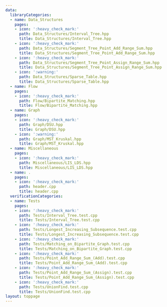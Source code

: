 ```yaml
---
data:
  libraryCategories:
  - name: Data_Structures
    pages:
    - icon: ':heavy_check_mark:'
      path: Data_Structures/Interval_Tree.hpp
      title: Data_Structures/Interval_Tree.hpp
    - icon: ':heavy_check_mark:'
      path: Data_Structures/Segment_Tree_Point_Add_Range_Sum.hpp
      title: Data_Structures/Segment_Tree_Point_Add_Range_Sum.hpp
    - icon: ':heavy_check_mark:'
      path: Data_Structures/Segment_Tree_Point_Assign_Range_Sum.hpp
      title: Data_Structures/Segment_Tree_Point_Assign_Range_Sum.hpp
    - icon: ':warning:'
      path: Data_Structures/Sparse_Table.hpp
      title: Data_Structures/Sparse_Table.hpp
  - name: Flow
    pages:
    - icon: ':heavy_check_mark:'
      path: Flow/Bipartite_Matching.hpp
      title: Flow/Bipartite_Matching.hpp
  - name: Graph
    pages:
    - icon: ':heavy_check_mark:'
      path: Graph/DSU.hpp
      title: Graph/DSU.hpp
    - icon: ':warning:'
      path: Graph/MST_Kruskal.hpp
      title: Graph/MST_Kruskal.hpp
  - name: Miscellaneous
    pages:
    - icon: ':heavy_check_mark:'
      path: Miscellaneous/LIS_LDS.hpp
      title: Miscellaneous/LIS_LDS.hpp
  - name: .
    pages:
    - icon: ':heavy_check_mark:'
      path: header.cpp
      title: header.cpp
  verificationCategories:
  - name: Tests
    pages:
    - icon: ':heavy_check_mark:'
      path: Tests/Interval_Tree.test.cpp
      title: Tests/Interval_Tree.test.cpp
    - icon: ':heavy_check_mark:'
      path: Tests/Longest_Increasing_Subsequence.test.cpp
      title: Tests/Longest_Increasing_Subsequence.test.cpp
    - icon: ':heavy_check_mark:'
      path: Tests/Matching_on_Bipartite_Graph.test.cpp
      title: Tests/Matching_on_Bipartite_Graph.test.cpp
    - icon: ':heavy_check_mark:'
      path: Tests/Point_Add_Range_Sum_(Add).test.cpp
      title: Tests/Point_Add_Range_Sum_(Add).test.cpp
    - icon: ':heavy_check_mark:'
      path: Tests/Point_Add_Range_Sum_(Assign).test.cpp
      title: Tests/Point_Add_Range_Sum_(Assign).test.cpp
    - icon: ':heavy_check_mark:'
      path: Tests/UnionFind.test.cpp
      title: Tests/UnionFind.test.cpp
layout: toppage
---
```

